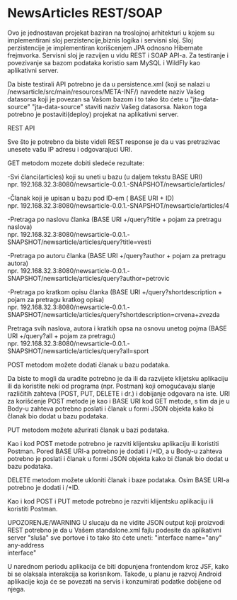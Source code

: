 # NewsArticles REST/SOAP
Ovo je jednostavan projekat baziran na troslojnoj arhitekturi u kojem su implementirani sloj perzistencije,biznis logika i servisni sloj.
Sloj perzistencije je implementiran korišcenjem JPA odnosno Hibernate frejmvorka.
Servisni sloj je razvijen u vidu REST i SOAP API-a. 
Za testiranje i povezivanje sa bazom podataka koristio sam MySQL i WildFly kao aplikativni server.

Da biste testirali API potrebno je da u persistence.xml (koji se nalazi u /newsarticle/src/main/resources/META-INF/)
navedete naziv Vašeg datasorsa koji je povezan sa Vašom bazom i to tako što ćete u "jta-data-source"  "jta-data-source" staviti naziv Vašeg datasorsa.
Nakon toga potrebno je postaviti(deploy) projekat na aplikativni server.

    
REST API

Sve što je potrebno da biste videli REST response je da u vas pretrazivac unesete vašu IP adresu i odgovarajuci URI.

GET metodom mozete dobiti sledeće rezultate:

-Svi članci(articles) koji su uneti u bazu (u daljem tekstu BASE URI)
<br>npr.     192.168.32.3:8080/newsarticle-0.0.1.-SNAPSHOT/newsarticle/articles/

-Članak koji je upisan u bazu pod ID-em ( BASE URI + ID)
<br>npr.     192.168.32.3:8080/newsarticle-0.0.1.-SNAPSHOT/newsarticle/articles/4

-Pretraga po naslovu članka (BASE URI +/query?title + pojam za pretragu naslova) 
<br>npr.     192.168.32.3:8080/newsarticle-0.0.1.-SNAPSHOT/newsarticle/articles/query?title=vesti

-Pretraga po autoru članka (BASE URI +/query?author + pojam za pretragu autora) 
<br>npr.     192.168.32.3:8080/newsarticle-0.0.1.-SNAPSHOT/newsarticle/articles/query?author=petrovic

-Pretraga po kratkom opisu članka (BASE URI +/query?shortdescription + pojam za pretragu kratkog opisa) 
<br>npr.     192.168.32.3:8080/newsarticle-0.0.1.-SNAPSHOT/newsarticle/articles/query?shortdescription=crvena+zvezda

Pretraga svih naslova, autora i kratkih opsa na osnovu unetog pojma (BASE URI +/query?all + pojam za pretragu) 
<br>npr.     192.168.32.3:8080/newsarticle-0.0.1.-SNAPSHOT/newsarticle/articles/query?all=sport

POST  metodom možete dodati članak u bazu podataka.

Da biste to mogli da uradite potrebno je da ili da razvijete klijetsku aplikaciju ili da koristite neki od programa (npr. Postman) koji omogućavaju slanje različitih zahteva (POST, PUT, DELETE i dr.) i dobijanje odgovara na iste.
URI za korišćenje POST metode je kao i BASE URI kod GET metode, s tim da je u Body-u zahteva potrebno poslati i članak u formi JSON objekta kako bi članak bio dodat u bazu podataka.

PUT metodom možete ažurirati članak u bazi podataka.

Kao i kod POST metode potrebno je razviti klijentsku aplikaciju ili koristiti Postman.
Pored BASE URI-a potrebno je dodati i /+ID, a u Body-u zahteva potrebno je poslati i članak u formi JSON objekta kako bi članak bio dodat u bazu podataka.

DELETE metodom možete ukloniti članak i baze podataka.
Osim BASE URI-a potrebno je dodati i /+ID.

Kao i kod POST i PUT metode potrebno je razviti klijentsku aplikaciju ili koristiti Postman.


UPOZORENJE/WARNING  U slucaju da ne vidite JSON output koji proizvodi REST potrebno je da u Vašem standalone.xml fajlu podesite da aplikativni server "sluša" sve portove i to tako što ćete uneti: 
          "interface name="any"  
               any-address  
          interface"  
          
          
U narednom periodu aplikacija će biti dopunjena frontendom kroz JSF, kako bi se olaksala interakcija sa korisnikom.
Takođe, u planu je razvoj Android aplikacije koja će se povezati na servis i konzumirati podatke dobijene od njega.
